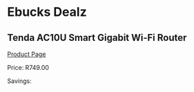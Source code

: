 
# Ebucks Dealz
## Tenda AC10U Smart Gigabit Wi-Fi Router
[Product Page](https://www.ebucks.com/web/shop/productSelected.do?prodId=1222222899&catId=714948688)

Price: R749.00

Savings: 


	